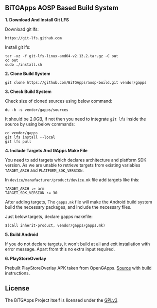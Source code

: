 ## BiTGApps AOSP Based Build System

**1. Download And Install Git LFS**

Download git lfs:

```
https://git-lfs.github.com
```

Install git lfs:

```
tar -xz -f git-lfs-linux-amd64-v2.13.2.tar.gz -C out
cd out
sudo ./install.sh
```

**2. Clone Build System**

```
git clone https://github.com/BiTGApps/aosp-build.git vendor/gapps
```

**3. Check Build System**

Check size of cloned sources using below command:

```
du -h -s vendor/gapps/sources
```

It should be 2.0GB, if not then you need to integrate `git lfs` inside the source by using below commands:

```
cd vendor/gapps
git lfs install --local
git lfs pull
```

**4. Include Targets And GApps Make File**

You need to add targets which declares architecture and platform SDK version. As we are unable to retrieve targets from existing variables `TARGET_ARCH` and `PLATFORM_SDK_VERSION`.

In `device/manufacturer/product/device.mk` file add targets like this:
```
TARGET_ARCH := arm
TARGET_SDK_VERSION := 30
```
After adding targets, The `gapps.mk` file will make the Android build system build the necessary packages, and include the necessary files.

Just below targets, declare gapps makefile:
```
$(call inherit-product, vendor/gapps/gapps.mk)
```

**5. Build Android**

If you do not declare targets, it won't build at all and exit installation with error message. Apart from this no extra input required.

**6. PlayStoreOverlay**

Prebuilt PlayStoreOverlay APK taken from OpenGApps. [Source](https://gitlab.opengapps.org/opengapps/all/-/commit/36c9eb21f93d2649cc5dcc29d308fb244859f533) with build instructions.

## License

The BiTGApps Project itself is licensed under the [GPLv3](https://www.gnu.org/licenses/gpl-3.0.txt).
